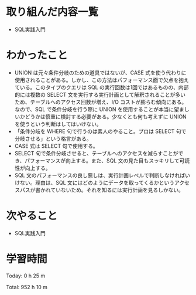 # 取り組んだ内容一覧
- SQL実践入門

# わかったこと
- UNION は元々条件分岐のための道具ではないが、CASE 式を使う代わりに使用されることがある。しかし、この方法はパフォーマンス面で欠点を抱えている。このタイプのクエリは SQL の実行回数は1回ではあるものの、内部的には複数の SELECT 文を実行する実行計画として解釈されることが多いため、テーブルへのアクセス回数が増え、I/O コストが膨らむ傾向にある。なので、SQL で条件分岐を行う際に UNION を使用することが本当に望ましいかどうかは慎重に検討する必要がある。少なくとも何も考えずに UNION を使うという判断はしてはいけない。
- 「条件分岐を WHERE 句で行うのは素人のやること。プロは SELECT 句で分岐させる」という格言がある。
- CASE 式は SELECT 句で使用する。
- SELECT 句で条件分岐させると、テーブルへのアクセスを減らすことができ、パフォーマンスが向上する。また、SQL 文の見た目もスッキリして可読性が向上する。
- SQL 文のパフォーマンスの良し悪しは、実行計画レベルで判断しなければいけない。理由は、SQL 文にはどのようにデータを取ってくるかというアクセスパスが書かれていないため。それを知るには実行計画を見るしかない。

# 次やること
- SQL実践入門

# 学習時間
Today: 0 h 25 m

Total: 952 h 10 m
